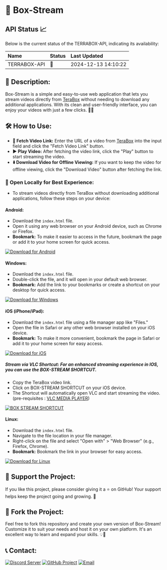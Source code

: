 # **🚀 Box-Stream**

## API Status 📈

Below is the current status of the TERRABOX-API, indicating its availability:

| Name        | Status   | Last Updated |
| :---------- | :------- | :----------- |
| TERRABOX-API  | 🔴 | 2024-12-13 14:10:22 |

## **📝 Description:**

Box-Stream is a simple and easy-to-use web application that lets you stream videos directly from [TeraBox](https://www.terabox.com/) without needing to download any additional applications. With its clean and user-friendly interface, you can enjoy your videos with just a few clicks. 🎥✨

## **🛠️ How to Use:**

- **🎯 Fetch Video Link:** Enter the URL of a video from [TeraBox](https://www.terabox.com/) into the input field and click the "Fetch Video Link" button.
- **▶️ Play Video:** After fetching the video link, click the "Play" button to start streaming the video.
- **⬇️ Download Video for Offline Viewing:** If you want to keep the video for offline viewing, click the "Download Video" button after fetching the link.

### **📂 Open Locally for Best Experience:**
   - To stream videos directly from TeraBox without downloading additional applications, follow these steps on your device:

   #### **Android:**

   - Download the `index.html` file.
   - Open it using any web browser on your Android device, such as Chrome or Firefox.
   - **Bookmark:** To make it easier to access in the future, bookmark the page or add it to your home screen for quick access.

   [![Download for Android](https://img.shields.io/badge/Download_for_Android-3DDC84?style=for-the-badge&logo=android&logoColor=white)](https://github.com/junioralive/box-stream/releases/download/1.0.0/index.html)
   
   #### **Windows:**

   - Download the `index.html` file.
   - Double-click the file, and it will open in your default web browser.
   - **Bookmark:** Add the link to your bookmarks or create a shortcut on your desktop for quick access.

   [![Download for Windows](https://img.shields.io/badge/Download_for_Windows-0078D6?style=for-the-badge&logo=windows&logoColor=white)](https://github.com/junioralive/box-stream/releases/download/1.0.0/index.html)

   #### **iOS (iPhone/iPad):**

   - Download the `index.html` file using a file manager app like "Files."
   - Open the file in Safari or any other web browser installed on your iOS device.
   - **Bookmark:** To make it more convenient, bookmark the page in Safari or add it to your home screen for easy access.

   [![Download for iOS](https://img.shields.io/badge/Download_for_iOS-000000?style=for-the-badge&logo=apple&logoColor=white)](https://github.com/junioralive/box-stream/releases/download/1.0.0/index.html)

   ##### **Stream via VLC Shortcut:** For an enhanced streaming experience in IOS, you can use the BOX-STREAM SHORTCUT.
   - Copy the TeraBox video link.
   - Click on BOX-STREAM SHORTCUT on your iOS device.
   - The Shortcut will automatically open VLC and start streaming the video. (pre-requisites : [VLC MEDIA PLAYER](https://apps.apple.com/us/app/vlc-media-player/id650377962))
  
  [![BOX STREAM SHORTCUT](https://img.shields.io/badge/ADD_SHORTCUTS-8a2be2?style=for-the-badge&logo=apple&logoColor=white)](https://www.icloud.com/shortcuts/9adefd0ba95c45d99485a44709e1b8cc)


   #### **Linux:**

   - Download the `index.html` file.
   - Navigate to the file location in your file manager.
   - Right-click on the file and select "Open with" > "Web Browser" (e.g., Firefox, Chrome).
   - **Bookmark:** Bookmark the link in your browser for easy access.

   [![Download for Linux](https://img.shields.io/badge/Download_for_Linux-FCC624?style=for-the-badge&logo=linux&logoColor=black)](https://github.com/junioralive/box-stream/releases/download/1.0.0/index.html)

## **🌟 Support the Project:**

If you like this project, please consider giving it a ⭐ on GitHub! Your support helps keep the project going and growing. 🙌

## **🔧 Fork the Project:**

Feel free to fork this repository and create your own version of Box-Stream! Customize it to suit your needs and host it on your own platform. It's an excellent way to learn and expand your skills. 💡🚀

## **📞 Contact:**

[![Discord Server](https://img.shields.io/badge/Discord-7289DA?style=for-the-badge&logo=discord&logoColor=white)](https://discord.gg/cwDTVKyKJz)
[![GitHub Project](https://img.shields.io/badge/GitHub-181717?style=for-the-badge&logo=github&logoColor=white)](https://github.com/junioralive/box-stream)
[![Email](https://img.shields.io/badge/Email-D44638?style=for-the-badge&logo=gmail&logoColor=white)](mailto:support@junioralive.in)
